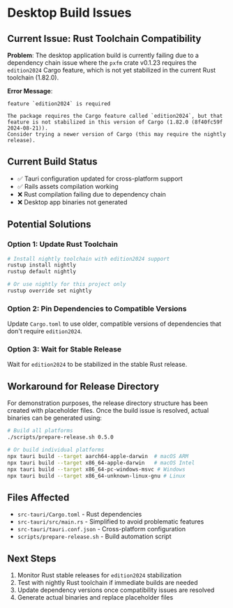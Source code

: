 # Desktop Build Issues

## Current Issue: Rust Toolchain Compatibility

**Problem**: The desktop application build is currently failing due to a dependency chain issue where the `pxfm` crate v0.1.23 requires the `edition2024` Cargo feature, which is not yet stabilized in the current Rust toolchain (1.82.0).

**Error Message**:
```
feature `edition2024` is required

The package requires the Cargo feature called `edition2024`, but that feature is not stabilized in this version of Cargo (1.82.0 (8f40fc59f 2024-08-21)).
Consider trying a newer version of Cargo (this may require the nightly release).
```

## Current Build Status

- ✅ Tauri configuration updated for cross-platform support
- ✅ Rails assets compilation working
- ❌ Rust compilation failing due to dependency chain
- ❌ Desktop app binaries not generated

## Potential Solutions

### Option 1: Update Rust Toolchain
```bash
# Install nightly toolchain with edition2024 support
rustup install nightly
rustup default nightly

# Or use nightly for this project only
rustup override set nightly
```

### Option 2: Pin Dependencies to Compatible Versions
Update `Cargo.toml` to use older, compatible versions of dependencies that don't require `edition2024`.

### Option 3: Wait for Stable Release
Wait for `edition2024` to be stabilized in the stable Rust release.

## Workaround for Release Directory

For demonstration purposes, the release directory structure has been created with placeholder files. Once the build issue is resolved, actual binaries can be generated using:

```bash
# Build all platforms
./scripts/prepare-release.sh 0.5.0

# Or build individual platforms
npx tauri build --target aarch64-apple-darwin  # macOS ARM
npx tauri build --target x86_64-apple-darwin   # macOS Intel  
npx tauri build --target x86_64-pc-windows-msvc # Windows
npx tauri build --target x86_64-unknown-linux-gnu # Linux
```

## Files Affected

- `src-tauri/Cargo.toml` - Rust dependencies
- `src-tauri/src/main.rs` - Simplified to avoid problematic features
- `src-tauri/tauri.conf.json` - Cross-platform configuration
- `scripts/prepare-release.sh` - Build automation script

## Next Steps

1. Monitor Rust stable releases for `edition2024` stabilization
2. Test with nightly Rust toolchain if immediate builds are needed
3. Update dependency versions once compatibility issues are resolved
4. Generate actual binaries and replace placeholder files